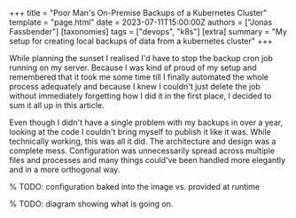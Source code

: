 +++
title = "Poor Man's On-Premise Backups of a Kubernetes Cluster"
template = "page.html"
date = 2023-07-11T15:00:00Z
authors = ["Jonas Fassbender"]
[taxonomies]
tags = ["devops", "k8s"]
[extra]
summary = "My setup for creating local backups of data from a kubernetes cluster"
+++

While planning the sunset I realised I'd have to stop the backup cron job running 
on my server.
Because I was kind of proud of my setup and remembered that it took me some time
till I finally automated the whole process adequately and because I knew I 
couldn't just delete the job without immediately forgetting how I did it in the
first place, I decided to sum it all up in this article.

Even though I didn't have a single problem with my backups in over a 
year, looking at the code I couldn't bring myself to publish it like it was.
While technically working, this was all it did. 
The architecture and design was a complete mess.
Configuration was unnecessarily spread across multiple files and processes and
many things could've been handled more elegantly and in a more orthogonal way.

% TODO: configuration baked into the image vs. provided at runtime

% TODO: diagram showing what is going on. 
